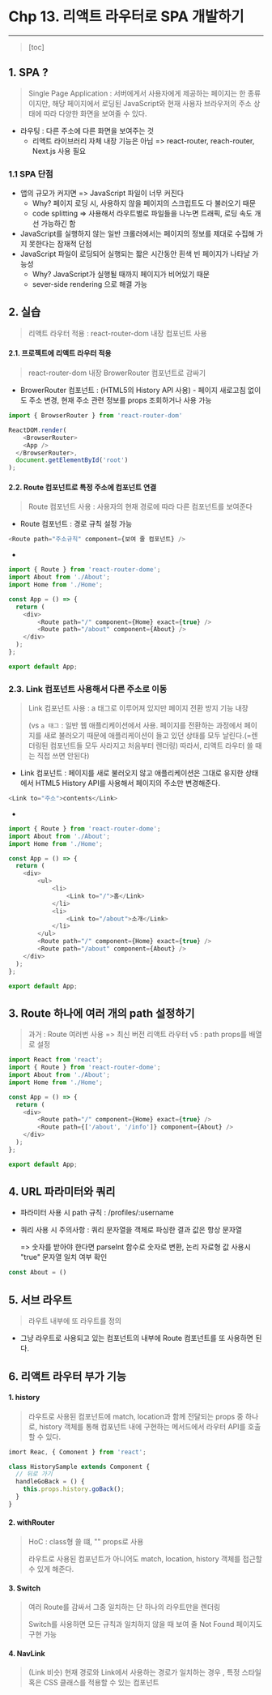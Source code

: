 # Chp 13. 리액트 라우터로 SPA 개발하기

-----

> [toc]



## 1. SPA ?

> Single Page Application : 서버에게서 사용자에게 제공하는 페이지는 한 종류이지만, 해당 페이지에서 로딩된 JavaScript와 현재 사용자 브라우저의 주소 상태에 따라 다양한 화면을 보여줄 수 있다.

- 라우팅 : 다른 주소에 다른 화면을 보여주는 것
  - 리액트 라이브러리 자체 내장 기능은 아님 => react-router, reach-router, Next.js 사용 필요



### 1.1 SPA 단점

- 앱의 규모가 커지면 => JavaScript 파일이 너무 커진다 
  - Why? 페이지 로딩 시, 사용하지 않을 페이지의 스크립트도 다 불러오기 때문
  - code splitting => 사용해서 라우트별로 파일들을 나누면 트래픽, 로딩 속도 개선 가능하긴 함
- JavaScript를 실행하지 않는 일반 크롤러에서는 페이지의 정보를 제대로 수집해 가지 못한다는 잠재적 단점
- JavaScript 파일이 로딩되어 실행되는 짧은 시간동안 흰색 빈 페이지가 나타날 가능성
  - Why? JavaScript가 실행될 때까지 페이지가 비어있기 때문
  - sever-side rendering 으로 해결 가능



## 2. 실습

> 리액트 라우터 적용 : react-router-dom 내장 컴포넌트 사용



#### 2.1. 프로젝트에 리액트 라우터 적용

> react-router-dom 내장 BrowerRouter 컴포넌트로 감싸기

- BrowerRouter 컴포넌트 : (HTML5의 History API 사용) - 페이지 새로고침 없이도 주소 변경, 현재 주소 관련 정보를 props 조회하거나 사용 가능

```javascript
import { BrowserRouter } from 'react-router-dom'

ReactDOM.render(
	<BrowserRouter>
  	<App />
  </BrowserRouter>,
  document.getElementById('root')
);
```



#### 2.2. Route 컴포넌트로 특정 주소에 컴포넌트 연결

> Route 컴포넌트 사용 : 사용자의 현재 경로에 따라 다른 컴포넌트를 보여준다

- Route 컴포넌트 : 경로 규칙 설정 가능

```javascript
<Route path="주소규칙" component={보여 줄 컴포넌트} />
```



- 

```javascript
import { Route } from 'react-router-dome';
import About from './About';
import Home from './Home';

const App = () => {
  return (
  	<div>
    	<Route path="/" component={Home} exact={true} />
    	<Route path="/about" component={About} />
    </div>
  );
};

export default App;
```



### 2.3. Link 컴포넌트 사용해서 다른 주소로 이동

> Link 컴포넌트 사용 : a 태그로 이루어져 있지만 페이지 전환 방지 기능 내장
>
> (vs `a 태그` : 일반 웹 애플리케이션에서 사용. 페이지를 전환하는 과정에서 페이지를 새로 불러오기 때문에 애플리케이션이 들고 있던 상태를 모두 날린다.(=렌더링된 컴포넌트들 모두 사라지고 처음부터 렌더링) 따라서, 리액트 라우터 쓸 때는 직접 쓰면 안된다)

- Link 컴포넌트 : 페이지를 새로 불러오지 않고 애플리케이션은 그대로 유지한 상태에서 HTML5 History API를 사용해서 페이지의 주소만 변경해준다.

```javascript
<Link to="주소">contents</Link>
```

- 

```javascript
import { Route } from 'react-router-dome';
import About from './About';
import Home from './Home';

const App = () => {
  return (
  	<div>
    	<ul>
    		<li>
    			<Link to="/">홈</Link>
    		</li>
    		<li>
    			<Link to="/about">소개</Link>
    		</li>
    	</ul>
    	<Route path="/" component={Home} exact={true} />
    	<Route path="/about" component={About} />
    </div>
  );
};

export default App;
```



## 3. Route 하나에 여러 개의 path 설정하기

> 과거 : Route 여러번 사용 => 최신 버전 리액트 라우터 v5 : path props를 배열로 설정



```javascript
import React from 'react';
import { Route } from 'react-router-dome';
import About from './About';
import Home from './Home';

const App = () => {
  return (
  	<div>
    	<Route path="/" component={Home} exact={true} />
    	<Route path={['/about', '/info']} component={About} />
    </div>
  );
};

export default App;
```





## 4. URL 파라미터와 쿼리

- 파라미터 사용 시 path 규칙 : /profiles/:username

- 쿼리 사용 시 주의사항 : 쿼리 문자열을 객체로 파싱한 결과 값은 항상 문자열 

  => 숫자를 받아야 한다면 parseInt 함수로 숫자로 변환, 논리 자료형 값 사용시 "true" 문자열 일치 여부 확인

```javascript
const About = ()
```



## 5. 서브 라우트

> 라우트 내부에 또 라우트를 정의

- 그냥 라우트로 사용되고 있는 컴포넌트의 내부에 Route 컴포넌트를 또 사용하면 된다.



## 6. 리액트 라우터 부가 기능

#### 1. history

> 라우트로 사용된 컴포넌트에 match, location과 함께 전달되는 props 중 하나로, history 객체를 통해 컴포넌트 내에 구현하는 메서드에서 라우터 API를 호출할 수 있다.

```javascript
imort Reac, { Comonent } from 'react';

class HistorySample extends Component {
  // 뒤로 가기
  handleGoBack = () {
    this.props.history.goBack();
  }
}
```



#### 2. withRouter

> HoC : class형 쓸 떄, "" props로 사용 
>
> 라우트로 사용된 컴포넌트가 아니어도 match, location, history 객체를 접근할 수 있게 해준다.



#### 3. Switch

> 여러 Route를 감싸서 그중 일치하는 단 하나의 라우트만을 렌더링
>
> Switch를 사용하면 모든 규칙과 일치하지 않을 때 보여 줄 Not Found 페이지도 구현 가능



#### 4. NavLink

> (Link 비슷) 현재 경로와  Link에서 사용하는 경로가 일치하는 경우 , 특정 스타일 혹은 CSS 클래스를 적용할 수 있는 컴포넌트

















